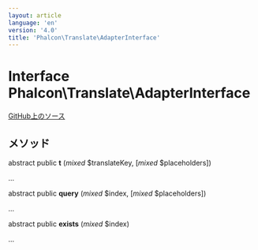 ```yaml
---
layout: article
language: 'en'
version: '4.0'
title: 'Phalcon\Translate\AdapterInterface'
---
```

# Interface **Phalcon\Translate\AdapterInterface**

<a href="https://github.com/phalcon/cphalcon/tree/v4.0.0/phalcon/translate/adapterinterface.zep" class="btn btn-default btn-sm">GitHub上のソース</a>

## メソッド

abstract public **t** (*mixed* $translateKey, [*mixed* $placeholders])

...

abstract public **query** (*mixed* $index, [*mixed* $placeholders])

...

abstract public **exists** (*mixed* $index)

...
